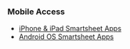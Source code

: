 ### Mobile Access

* [iPhone & iPad Smartsheet Apps](https://www.smartsheet.com/apps/smartsheet-mobile-ios)
* [Android OS Smartsheet Apps](https://www.smartsheet.com/apps/smartsheet-mobile-android)